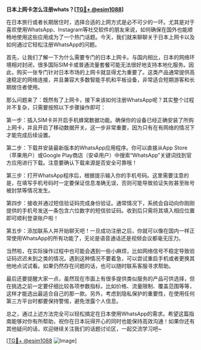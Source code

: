 **日本上网卡怎么注册whats？[[TG💪+ @esim1088](https://t.me/s/esim1088)]**

在日本旅行或者长期居住时，选择合适的上网方式是必不可少的一环。尤其是对于喜欢使用WhatsApp、Instagram等社交软件的朋友来说，如何确保在国外也能顺畅地使用这些应用成为了一个热门话题。今天，我们就来聊聊关于日本上网卡以及如何通过它轻松注册WhatsApp的问题。

首先，让我们了解一下为什么需要专门的日本上网卡。与国内相比，日本的网络环境相对封闭，很多国际SIM卡或普通流量套餐可能无法很好地支持本地化服务。因此，购买一张专门针对日本市场的上网卡就显得尤为重要了。这类产品通常提供高速稳定的网络连接，并且兼容大多数智能手机和平板设备，非常适合短期游客和长期居住者使用。

那么问题来了：既然有了上网卡，接下来该如何注册WhatsApp呢？其实整个过程并不复杂，只需要按照以下步骤操作即可：

第一步：插入SIM卡并开启手机蜂窝数据功能。确保你的设备已经正确安装了所购上网卡，并且开启了移动数据开关。这一步非常重要，因为只有在有网络的情况下才能完成后续设置。

第二步：下载并安装最新版本的WhatsApp应用程序。你可以直接从App Store（苹果用户）或Google Play商店（安卓用户）中搜索“WhatsApp”关键词找到官方应用进行下载。注意要确认下载来源是否安全可靠哦！

第三步：打开WhatsApp程序后，根据提示输入你的手机号码。这里需要注意的是，在填写手机号码时一定要保证信息准确无误，否则可能导致验证失败甚至账号被封禁等情况发生。

第四步：接收并通过短信验证码完成身份验证。通常情况下，系统会自动向你刚刚提供的手机号发送一条包含六位数字的短信验证码。收到后只需将其填入相应位置即可顺利登录账户啦！

第五步：添加联系人并开始聊天吧！一旦成功注册之后，你就可以像在国内一样正常使用WhatsApp的所有功能了，无论是语音通话还是视频会议都毫无压力。

当然啦，在实际操作过程中也可能会遇到一些小麻烦，比如网络信号不稳定导致验证码迟迟未到之类的情况。遇到这种情况不要着急，可以尝试重启手机或者更换其他地点试试看。如果仍然存在问题的话，也可以随时联系客服寻求帮助。

最后还要提醒大家一点，虽然现在市面上有很多提供类似服务的产品可供选择，但在挑选之前一定要仔细比较各项参数指标，比如价格、流量限制、覆盖范围等等，这样才能选出最适合自己的那一款。另外，考虑到隐私保护的重要性，在使用任何第三方平台时都要保持警惕，避免泄露个人信息。

总之，通过上述方法完全可以轻松搞定在日本使用WhatsApp的需求。希望这篇指南能够对你有所帮助，祝你在日本玩得开心的同时也能保持高效沟通！如果你还有其他疑问的话，欢迎继续关注我们的话题讨论区，一起交流学习吧~

[[TG💪+ @esim1088](https://t.me/s/esim1088) ![Image](https://i.postimg.cc/4NQfJmqS/Snipaste-2025-05-13-00-14-12.png)]